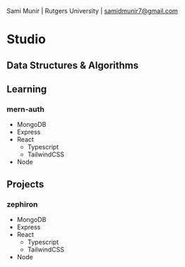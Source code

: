 Sami Munir | Rutgers University | samidmunir7@gmail.com

# Studio

## Data Structures & Algorithms

## Learning

### mern-auth

- MongoDB
- Express
- React
  - Typescript
  - TailwindCSS
- Node

## Projects

### zephiron

- MongoDB
- Express
- React
  - Typescript
  - TailwindCSS
- Node
